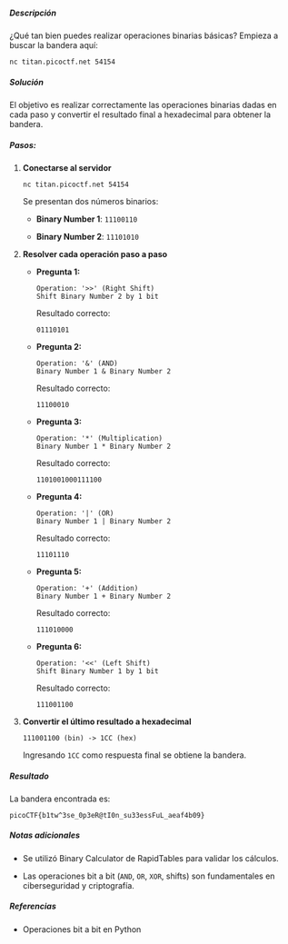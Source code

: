 ##### Descripción

¿Qué tan bien puedes realizar operaciones binarias básicas? Empieza a buscar la bandera aquí:

```
nc titan.picoctf.net 54154
```

##### Solución

El objetivo es realizar correctamente las operaciones binarias dadas en cada paso y convertir el resultado final a hexadecimal para obtener la bandera.

##### Pasos:

1. **Conectarse al servidor**
    
    ```
    nc titan.picoctf.net 54154
    ```
    
    Se presentan dos números binarios:
    
    - **Binary Number 1**: `11100110`
        
    - **Binary Number 2**: `11101010`
        
2. **Resolver cada operación paso a paso**
    
    - **Pregunta 1:**
        
        ```
        Operation: '>>' (Right Shift)
        Shift Binary Number 2 by 1 bit
        ```
        
        Resultado correcto:
        
        ```
        01110101
        ```
        
    - **Pregunta 2:**
        
        ```
        Operation: '&' (AND)
        Binary Number 1 & Binary Number 2
        ```
        
        Resultado correcto:
        
        ```
        11100010
        ```
        
    - **Pregunta 3:**
        
        ```
        Operation: '*' (Multiplication)
        Binary Number 1 * Binary Number 2
        ```
        
        Resultado correcto:
        
        ```
        1101001000111100
        ```
        
    - **Pregunta 4:**
        
        ```
        Operation: '|' (OR)
        Binary Number 1 | Binary Number 2
        ```
        
        Resultado correcto:
        
        ```
        11101110
        ```
        
    - **Pregunta 5:**
        
        ```
        Operation: '+' (Addition)
        Binary Number 1 + Binary Number 2
        ```
        
        Resultado correcto:
        
        ```
        111010000
        ```
        
    - **Pregunta 6:**
        
        ```
        Operation: '<<' (Left Shift)
        Shift Binary Number 1 by 1 bit
        ```
        
        Resultado correcto:
        
        ```
        111001100
        ```
        
3. **Convertir el último resultado a hexadecimal**
    
    ```
    111001100 (bin) -> 1CC (hex)
    ```
    
    Ingresando `1CC` como respuesta final se obtiene la bandera.
    

##### Resultado

La bandera encontrada es:

```
picoCTF{b1tw^3se_0p3eR@tI0n_su33essFuL_aeaf4b09}
```

##### Notas adicionales

- Se utilizó Binary Calculator de RapidTables para validar los cálculos.
    
- Las operaciones bit a bit (`AND`, `OR`, `XOR`, shifts) son fundamentales en ciberseguridad y criptografía.
    

##### Referencias

- Operaciones bit a bit en Python